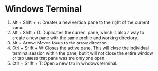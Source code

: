 # Windows Terminal 

1. Alt + Shift + +: Creates a new vertical pane to the right of the current pane.
3. Alt + Shift + D: Duplicates the current pane, which is also a way to create a new pane with the same profile and working directory.
4. Alt + Arrow: Moves focus to the arrow direction
5. Ctrl + Shift + W: Closes the active pane. This will close the individual terminal session within the pane, but it will not close the entire window or tab unless that pane was the only one open.
6. Ctrl + Shift + T: Open a new tab in windows terminal.
